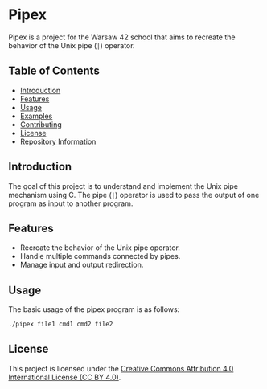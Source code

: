 # Pipex

Pipex is a project for the Warsaw 42 school that aims to recreate the behavior of the Unix pipe (`|`) operator.

## Table of Contents

- [Introduction](#introduction)
- [Features](#features)
- [Usage](#usage)
- [Examples](#examples)
- [Contributing](#contributing)
- [License](#license)
- [Repository Information](#repository-information)

## Introduction

The goal of this project is to understand and implement the Unix pipe mechanism using C. The pipe (`|`) operator is used to pass the output of one program as input to another program.

## Features

- Recreate the behavior of the Unix pipe operator.
- Handle multiple commands connected by pipes.
- Manage input and output redirection.

## Usage

The basic usage of the pipex program is as follows:

```sh
./pipex file1 cmd1 cmd2 file2
```

## License

This project is licensed under the [Creative Commons Attribution 4.0 International License (CC BY 4.0)](https://creativecommons.org/licenses/by/4.0/).
